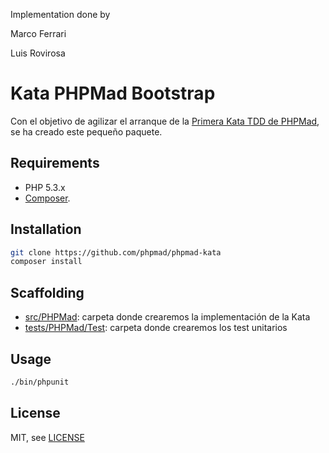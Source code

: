 Implementation done by

Marco Ferrari 

Luis Rovirosa

Kata PHPMad Bootstrap
=========

Con el objetivo de agilizar el arranque de la [Primera Kata TDD de PHPMad](http://www.meetup.com/PHPMad/events/193476382/), se ha creado este pequeño paquete.

Requirements
------------

* PHP 5.3.x
* [Composer](http://getcomposer.org).

Installation
------------

```bash
git clone https://github.com/phpmad/phpmad-kata
composer install
```

Scaffolding
-----------

* [src/PHPMad](src/PHPMad): carpeta donde crearemos la implementación de la Kata
* [tests/PHPMad/Test](tests/PHPMad/Test): carpeta donde crearemos los test unitarios


Usage
-----

```sh
./bin/phpunit
```

License
-------

MIT, see [LICENSE](LICENSE)
